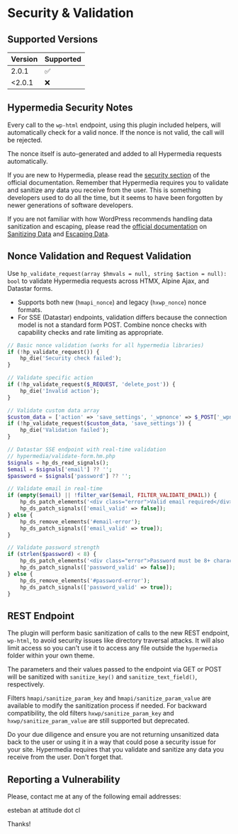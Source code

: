 # Security & Validation

## Supported Versions

| Version | Supported          |
| ------- | ------------------ |
| 2.0.1  | :white_check_mark: |
| <2.0.1 | :x:                |
 
 

## Hypermedia Security Notes

Every call to the `wp-html` endpoint, using this plugin included helpers, will automatically check for a valid nonce. If the nonce is not valid, the call will be rejected.

The nonce itself is auto-generated and added to all Hypermedia requests automatically.

If you are new to Hypermedia, please read the [security section](https://htmx.org/docs/#security) of the official documentation. Remember that Hypermedia requires you to validate and sanitize any data you receive from the user. This is something developers used to do all the time, but it seems to have been forgotten by newer generations of software developers.

If you are not familiar with how WordPress recommends handling data sanitization and escaping, please read the [official documentation](https://developer.wordpress.org/themes/theme-security/data-sanitization-escaping/) on [Sanitizing Data](https://developer.wordpress.org/apis/security/sanitizing/) and [Escaping Data](https://developer.wordpress.org/apis/security/escaping/).

## Nonce Validation and Request Validation

Use `hp_validate_request(array $hmvals = null, string $action = null): bool` to validate Hypermedia requests across HTMX, Alpine Ajax, and Datastar forms.

- Supports both new (`hmapi_nonce`) and legacy (`hxwp_nonce`) nonce formats.
- For SSE (Datastar) endpoints, validation differs because the connection model is not a standard form POST. Combine nonce checks with capability checks and rate limiting as appropriate.

```php
// Basic nonce validation (works for all hypermedia libraries)
if (!hp_validate_request()) {
    hp_die('Security check failed');
}

// Validate specific action
if (!hp_validate_request($_REQUEST, 'delete_post')) {
    hp_die('Invalid action');
}

// Validate custom data array
$custom_data = ['action' => 'save_settings', '_wpnonce' => $_POST['_wpnonce']];
if (!hp_validate_request($custom_data, 'save_settings')) {
    hp_die('Validation failed');
}

// Datastar SSE endpoint with real-time validation
// hypermedia/validate-form.hm.php
$signals = hp_ds_read_signals();
$email = $signals['email'] ?? '';
$password = $signals['password'] ?? '';

// Validate email in real-time
if (empty($email) || !filter_var($email, FILTER_VALIDATE_EMAIL)) {
    hp_ds_patch_elements('<div class="error">Valid email required</div>', ['selector' => '#email-error']);
    hp_ds_patch_signals(['email_valid' => false]);
} else {
    hp_ds_remove_elements('#email-error');
    hp_ds_patch_signals(['email_valid' => true]);
}

// Validate password strength
if (strlen($password) < 8) {
    hp_ds_patch_elements('<div class="error">Password must be 8+ characters</div>', ['selector' => '#password-error']);
    hp_ds_patch_signals(['password_valid' => false]);
} else {
    hp_ds_remove_elements('#password-error');
    hp_ds_patch_signals(['password_valid' => true]);
}
```

## REST Endpoint

The plugin will perform basic sanitization of calls to the new REST endpoint, `wp-html`, to avoid security issues like directory traversal attacks. It will also limit access so you can't use it to access any file outside the `hypermedia` folder within your own theme.

The parameters and their values passed to the endpoint via GET or POST will be sanitized with `sanitize_key()` and `sanitize_text_field()`, respectively.

Filters `hmapi/sanitize_param_key` and `hmapi/sanitize_param_value` are available to modify the sanitization process if needed. For backward compatibility, the old filters `hxwp/sanitize_param_key` and `hxwp/sanitize_param_value` are still supported but deprecated.

Do your due diligence and ensure you are not returning unsanitized data back to the user or using it in a way that could pose a security issue for your site. Hypermedia requires that you validate and sanitize any data you receive from the user. Don't forget that.

## Reporting a Vulnerability

Please, contact me at any of the following email addresses:

esteban at attitude dot cl

Thanks!
